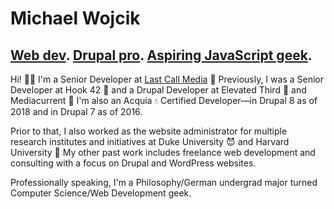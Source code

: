 # Michael Wojcik

## [Web dev](https://lastcallmedia.com/). [Drupal pro](https://www.drupal.org/u/michael_wojcik/). [Aspiring JavaScript geek](https://michaelwojcik.org/).

Hi! :wave::blush: I'm a Senior Developer at [Last Call Media](https://lastcallmedia.com/) :triangular_flag_on_post: Previously, I was a Senior Developer at Hook 42 :purple_heart: and a Drupal Developer at Elevated Third :large_blue_diamond: and Mediacurrent :ocean: I'm also an Acquia :droplet: Certified Developer—in Drupal 8 as of 2018 and in Drupal 7 as of 2016.

Prior to that, I also worked as the website administrator for multiple research institutes and initiatives at Duke University :smiling_imp: and Harvard University :school_satchel: My other past work includes freelance web development and consulting with a focus on Drupal and WordPress websites.

Professionally speaking, I'm a Philosophy/German undergrad major turned Computer Science/Web Development geek.
